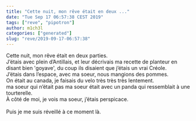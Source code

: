 ```yaml
---
title: "Cette nuit, mon rêve était en deux ..."
date: "Tue Sep 17 06:57:38 CEST 2019"
tags: ["reve", "pipotron"]
author: m1ch3l
categories: ["generated"]
slug: "reve/2019-09-17-06:57:38"
---
```


Cette nuit, mon rêve était en deux parties.<br>
J’étais avec plein d’Antillais, et leur décrivais ma recette de planteur en disant bien 'goyave', du coup ils disaient que j’étais un vrai Créole.<br>
J’étais dans l’espace, avec ma soeur, nous mangions des pommes.<br>
On était au canada, je faisais du velo très très très lentement.<br>
ma soeur qui n’était pas ma soeur était avec un panda qui ressemblait à une tourterelle.<br>
À côté de moi, je vois ma soeur, j’étais perspicace.<br>
<br>
Puis je me suis réveillé à ce moment là.<br>
<br>
